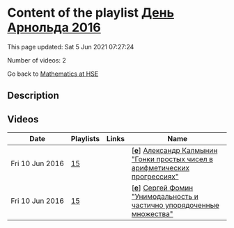 # Content of the playlist [День Арнольда 2016](https://youtube.com/playlist?list=PLq3E5oubNNoC082X1MF4hBgUQVHWMlQwZ)

This page updated: Sat 5 Jun 2021 07:27:24

Number of videos: 2

Go back to [Mathematics at HSE](./README.md)

## Description



## Videos

|Date|Playlists|Links|Name|
|---|---|---|---|
| Fri&nbsp;10&nbsp;Jun&nbsp;2016 | [15](./playlists/15.md "День Арнольда 2016") |  | [[**e**](https://studio.youtube.com/video/ohgoVRbkXJ8/edit)] [Александр Калмынин "Гонки простых чисел в арифметических прогрессиях"](https://youtube.com/watch?v=ohgoVRbkXJ8&list=PLq3E5oubNNoC082X1MF4hBgUQVHWMlQwZ "Этот ролик обработан в Видеоредакторе YouTube (http://www.youtube.com/editor)") |
| Fri&nbsp;10&nbsp;Jun&nbsp;2016 | [15](./playlists/15.md "День Арнольда 2016") |  | [[**e**](https://studio.youtube.com/video/0yN0i9lp2yg/edit)] [Сергей Фомин  "Унимодальность и частично упорядоченные множества"](https://youtube.com/watch?v=0yN0i9lp2yg&list=PLq3E5oubNNoC082X1MF4hBgUQVHWMlQwZ "Этот ролик обработан в Видеоредакторе YouTube (http://www.youtube.com/editor)") |
